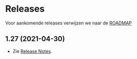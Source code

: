 # Releases

Voor aankomende releases verwijzen we naar de [ROADMAP](ROADMAP.md)

## 1.27 (2021-04-30)

- Zie [Release Notes](1.27/ReleaseNotes.md).
